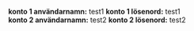 **konto 1 användarnamn:** test1 **konto 1 lösenord:** test1 <br/>
**konto 2 användarnamn:** test2 **konto 2 lösenord:** test2
